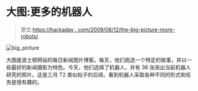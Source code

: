 # 大图:更多的机器人

> 原文:[https://hackaday . com/2009/08/12/the-big-picture-more-robots/](https://hackaday.com/2009/08/12/the-big-picture-more-robots/)

![big_picture](../Images/ca5b487d75e0467d78e7fab9fb692f91.png "big_picture")

大图是波士顿网站的每日新闻图片博客。每天，他们挑选一个特定的故事，并以一些最好的新闻摄影为特色。今天，他们选择了机器人，并有 36 张突出当前机器人研究的照片。这是三月 T2 类似帖子的后续。看到机器人采取各种不同的形式和任务是很有趣的。